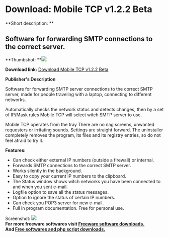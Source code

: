 # Download: Mobile TCP v1.2.2 Beta

**Short description: **

## Software for forwarding SMTP connections to the correct server.

  
**Thumbshot: **![](http://www.freewarefiles.com/screenshot/mobiletcp_md.gif)   
  
**Download link:** [Download Mobile TCP v1.2.2 Beta](http://freesoftwares.boysofts.com/Mobile-TCP-V-Beta_program_12237.html)  
  

**Publisher's Description**  
  

Software for forwarding SMTP server connections to the correct SMTP server,
made for people traveling with a laptop, connecting to different networks.

Automatically checks the network status and detects changes, then by a set of
IP/Mask rules Mobile TCP will select witch SMTP server to use.

Mobile TCP operates from the tray There are no nag screens, unwanted
requesters or irritating sounds. Settings are straight forward. The
uninstaller completely removes the program, its files and its registry
entries, so do not feel afraid to try it.

**Features:**

  * Can check either external IP numbers (outside a firewall) or internal. 
  * Forwards SMTP connections to the correct SMTP server. 
  * Works silently in the background. 
  * Easy to copy your current IP numbers to the clipboard. 
  * The Status window shows witch networks you have been connected to and when you sent e-mail. 
  * Logfile option to save all the status messages. 
  * Option to ignore the status of certain IP numbers. 
  * Can check you POP3 server for new e-mail. 
  * Full in program documentation. 
Free for personal use.

  
  
Screenshot: ![](http://www.freewarefiles.com/screenshot/mobiletcp.gif)  
**For more freeware softwares visit [Freeware software downloads.](http://freesoftwares.boysofts.com/)**   
**And [Free softwares and php script downloads.](http://www.boysofts.com/)**

